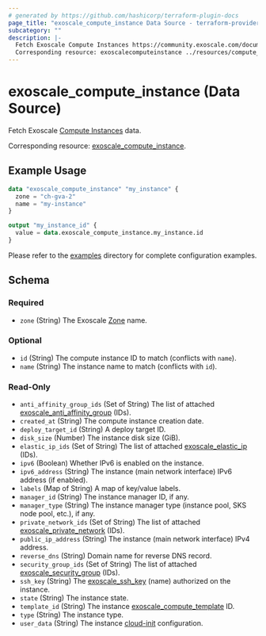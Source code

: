 ```yaml
---
# generated by https://github.com/hashicorp/terraform-plugin-docs
page_title: "exoscale_compute_instance Data Source - terraform-provider-exoscale"
subcategory: ""
description: |-
  Fetch Exoscale Compute Instances https://community.exoscale.com/documentation/compute/ data.
  Corresponding resource: exoscalecomputeinstance ../resources/compute_instance.md.
---
```


# exoscale_compute_instance (Data Source)

Fetch Exoscale [Compute Instances](https://community.exoscale.com/documentation/compute/) data.

Corresponding resource: [exoscale_compute_instance](../resources/compute_instance.md).

## Example Usage

```terraform
data "exoscale_compute_instance" "my_instance" {
  zone = "ch-gva-2"
  name = "my-instance"
}

output "my_instance_id" {
  value = data.exoscale_compute_instance.my_instance.id
}
```

Please refer to the [examples](https://github.com/exoscale/terraform-provider-exoscale/tree/master/examples/)
directory for complete configuration examples.

<!-- schema generated by tfplugindocs -->
## Schema

### Required

- `zone` (String) The Exoscale [Zone](https://www.exoscale.com/datacenters/) name.

### Optional

- `id` (String) The compute instance ID to match (conflicts with `name`).
- `name` (String) The instance name to match (conflicts with `id`).

### Read-Only

- `anti_affinity_group_ids` (Set of String) The list of attached [exoscale_anti_affinity_group](../resources/anti_affinity_group.md) (IDs).
- `created_at` (String) The compute instance creation date.
- `deploy_target_id` (String) A deploy target ID.
- `disk_size` (Number) The instance disk size (GiB).
- `elastic_ip_ids` (Set of String) The list of attached [exoscale_elastic_ip](../resources/elastic_ip.md) (IDs).
- `ipv6` (Boolean) Whether IPv6 is enabled on the instance.
- `ipv6_address` (String) The instance (main network interface) IPv6 address (if enabled).
- `labels` (Map of String) A map of key/value labels.
- `manager_id` (String) The instance manager ID, if any.
- `manager_type` (String) The instance manager type (instance pool, SKS node pool, etc.), if any.
- `private_network_ids` (Set of String) The list of attached [exoscale_private_network](../resources/private_network.md) (IDs).
- `public_ip_address` (String) The instance (main network interface) IPv4 address.
- `reverse_dns` (String) Domain name for reverse DNS record.
- `security_group_ids` (Set of String) The list of attached [exoscale_security_group](../resources/security_group.md) (IDs).
- `ssh_key` (String) The [exoscale_ssh_key](../resources/ssh_key.md) (name) authorized on the instance.
- `state` (String) The instance state.
- `template_id` (String) The instance [exoscale_compute_template](./compute_template.md) ID.
- `type` (String) The instance type.
- `user_data` (String) The instance [cloud-init](http://cloudinit.readthedocs.io/en/latest/) configuration.



